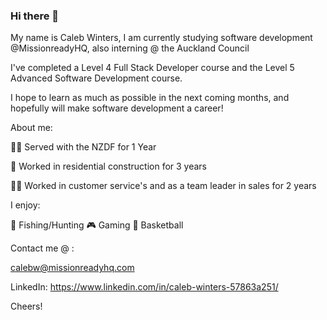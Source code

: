 ### Hi there 👋

My name is Caleb Winters, I am currently studying software development @MissionreadyHQ, also interning @ the Auckland Council 

I've completed a Level 4 Full Stack Developer course and the Level 5 Advanced Software Development course.

I hope to learn as much as possible in the next coming months, and hopefully will make software development a career! 



About me:

💂‍♂️ Served with the NZDF for 1 Year

🔨 Worked in residential construction for 3 years

👨‍💼 Worked in customer service's and as a team leader in sales for 2 years

I enjoy:

🎣 Fishing/Hunting  🎮 Gaming 🏀 Basketball

Contact me @ :

calebw@missionreadyhq.com

LinkedIn: https://www.linkedin.com/in/caleb-winters-57863a251/


Cheers!







<!--
**brother-darkness/brother-darkness** is a ✨ _special_ ✨ repository because its `README.md` (this file) appears on your GitHub profile.

Here are some ideas to get you started:

- 🔭 I’m currently studying at MissionreadyHQ level 5, have alread
- 🌱 I’m currently learning ...
- 👯 I’m looking to collaborate on ...
- 🤔 I’m looking for help with ...
- 💬 Ask me about ...
- 📫 How to reach me: ...
- 😄 Pronouns: ...
- ⚡ Fun fact: ...
-->

